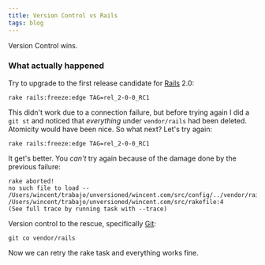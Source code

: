 ```yaml
---
title: Version Control vs Rails
tags: blog
---
```


Version Control wins.

### What actually happened

Try to upgrade to the first release candidate for [Rails](http://wincent.com/wiki/Rails) 2.0:

    rake rails:freeze:edge TAG=rel_2-0-0_RC1

This didn't work due to a connection failure, but before trying again I did a `git st` and noticed that _everything_ under `vendor/rails` had been deleted. Atomicity would have been nice. So what next? Let's try again:

    rake rails:freeze:edge TAG=rel_2-0-0_RC1

It get's better. You _can't_ try again because of the damage done by the previous failure:

    rake aborted!
    no such file to load -- /Users/wincent/trabajo/unversioned/wincent.com/src/config/../vendor/rails/railties/lib/initializer
    /Users/wincent/trabajo/unversioned/wincent.com/src/rakefile:4
    (See full trace by running task with --trace)

Version control to the rescue, specifically [Git](http://wincent.com/wiki/Git):

    git co vendor/rails

Now we can retry the rake task and everything works fine.
